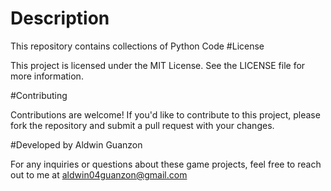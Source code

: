 # Description


This repository contains collections of Python Code
#License

This project is licensed under the MIT License. See the LICENSE file for more information.

#Contributing

Contributions are welcome! If you'd like to contribute to this project, please fork the repository and submit a pull request with your changes.

#Developed by Aldwin Guanzon

For any inquiries or questions about these game projects, feel free to reach out to me at aldwin04guanzon@gmail.com
